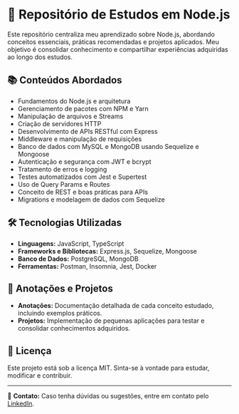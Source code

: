 # 📌 Repositório de Estudos em Node.js

Este repositório centraliza meu aprendizado sobre Node.js, abordando conceitos essenciais, práticas recomendadas e projetos aplicados. Meu objetivo é consolidar conhecimento e compartilhar experiências adquiridas ao longo dos estudos.

## 📚 Conteúdos Abordados

- Fundamentos do Node.js e arquitetura
- Gerenciamento de pacotes com NPM e Yarn
- Manipulação de arquivos e Streams
- Criação de servidores HTTP
- Desenvolvimento de APIs RESTful com Express
- Middleware e manipulação de requisições
- Banco de dados com MySQL e MongoDB usando Sequelize e Mongoose
- Autenticação e segurança com JWT e bcrypt
- Tratamento de erros e logging
- Testes automatizados com Jest e Supertest
- Uso de Query Params e Routes
- Conceito de REST e boas práticas para APIs
- Migrations e modelagem de dados com Sequelize

## 🛠️ Tecnologias Utilizadas

- **Linguagens:** JavaScript, TypeScript
- **Frameworks e Bibliotecas:** Express.js, Sequelize, Mongoose
- **Banco de Dados:** PostgreSQL, MongoDB
- **Ferramentas:** Postman, Insomnia, Jest, Docker

## 🚀 Anotações e Projetos

- **Anotações:** Documentação detalhada de cada conceito estudado, incluindo exemplos práticos.
- **Projetos:** Implementação de pequenas aplicações para testar e consolidar conhecimentos adquiridos.

## 📄 Licença

Este projeto está sob a licença MIT. Sinta-se à vontade para estudar, modificar e contribuir.

---

📧 **Contato:** Caso tenha dúvidas ou sugestões, entre em contato pelo [LinkedIn](https://www.linkedin.com/in/kayo-weiber-134067280/).
